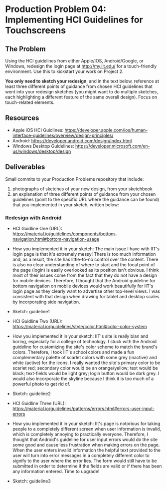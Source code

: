 # Production Problem 04: Implementing HCI Guidelines for Touchscreens

## The Problem

Using the HCI guidelines from either Apple/iOS, Android/Google, or Windows, redesign the login page at
http://my.iit.edu/ for a touch-friendly environment. Use this to kickstart your work on Project 2.

**You only need to sketch your redesign**, and in the text below, reference at least three different
points of guidance from chosen HCI guidelines that went into your redesign sketches (you might
want to do multiple sketches, each highlighting a different feature of the same overall design).
Focus on touch-related elements.

## Resources

* Apple iOS HCI Guidlines:
  https://developer.apple.com/ios/human-interface-guidelines/overview/design-principles/
* Android:
  https://developer.android.com/design/index.html
* Windows Desktop Guidelines:
  https://developer.microsoft.com/en-us/windows/desktop/design

## Deliverables

Small commits to your Production Problems repository that include:

1) photographs of sketches of your new design, from your sketchbook
2) an explanation of three different points of guidance from your chosen guidelines (point to the
   specific URL where the guidance can be found) that you implemented in your sketch, written below:

### Redesign with Android

* HCI Guidline One (URL):  https://material.io/guidelines/components/bottom-navigation.html#bottom-navigation-usage
* How you implemented it in your sketch:  The main issue I have with IIT's login
page is that it's extremely messy! There is too much information and, as a
result, the site has little-to-no control over the content. There is also no
clear understanding of where to start and the focal point of the page (login) is
easily overlooked as its position isn't obvious. I think most of their issues
come from the fact that they do not have a design for mobile devices. Therefore,
I thought that the Android guideline for bottom navigation on mobile devices
would work beautifully for IIT's login page as they clearly want to advertise
other top-level views. I was consistent with that design when drawing for tablet
and desktop scales by incorporating side navigation.
* Sketch:  guideline1

* HCI Guidline Two (URL):  https://material.io/guidelines/style/color.html#color-color-system
* How you implemented it in your sketch:  IIT's site is really blan and boring,
especially for a college of technology. I stuck with the Android guideline for
customizing the site's color scheme to match the brand's colors. Therefore, I
took IIT's school colors and made a fun complementary palette of scarlet
colors with some grey (inactive) and white (active) for the icons. I really
wanted the site's primary color to be scarlet red; secondary color would be an
orange/yellow; text would be black; text-fields would be light grey; login
button would be dark grey. I would also incorporate the skyline because I
think it is too much of a powerful photo to get rid of.
* Sketch:  guideline2

* HCI Guidline Three (URL):  https://material.io/guidelines/patterns/errors.html#errors-user-input-errors
* How you implemented it in your sketch:  IIt's page is notorious for taking
people to a completely different screen when user information is invalid,
which is completely annoying to practically everyone. Therefore, I thought
that Android's guideline for user input errors would do the site some good and
cause less frustration when making errors on the page. When the user enters
invalid information the helpful text provided to the user will turn into error
messages in a completely different color to signify to the user where the
error lies. The form would still have to be submitted in order to determine if
the fields are valid or if there has been any information entered. Time to
upgrade!
* Sketch:  guideline3
